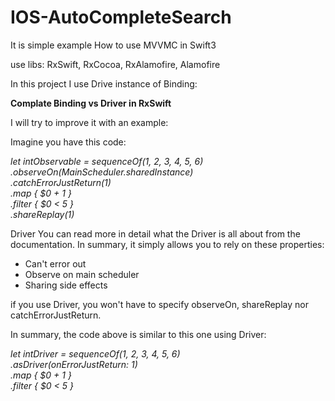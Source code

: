 # IOS-AutoCompleteSearch

It is simple example How to use MVVMC in Swift3

use libs: RxSwift, RxCocoa, RxAlamofire, Alamofire

In this project I use Drive instance of Binding: 

<b>Complate Binding vs Driver in RxSwift</b>

I will try to improve it with an example:

Imagine you have this code:

<i>let intObservable = sequenceOf(1, 2, 3, 4, 5, 6)<br>
     .observeOn(MainScheduler.sharedInstance)<br>
     .catchErrorJustReturn(1)<br>
     .map { $0 + 1 }<br>
     .filter { $0 < 5 }<br>
     .shareReplay(1)</i>
     
 Driver You can read more in detail what the Driver is all about from the documentation. 
 In summary, it simply allows you to rely on these properties: 
 - Can't error out<br> 
 - Observe on main scheduler<br> 
 - Sharing side effects<br>
 
 if you use Driver, you won't have to specify observeOn, shareReplay nor catchErrorJustReturn.<br>
 
 In summary, the code above is similar to this one using Driver:<br>
 
 <i>let intDriver = sequenceOf(1, 2, 3, 4, 5, 6)<br>
     .asDriver(onErrorJustReturn: 1)<br>
     .map { $0 + 1 }<br>
     .filter { $0 < 5 }</i>
